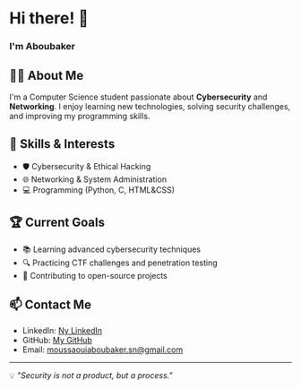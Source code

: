 # Hi there! 👋
### I'm Aboubaker
## 🙋‍♂ About Me
I'm a Computer Science student passionate about **Cybersecurity** and **Networking**. I enjoy learning new technologies, solving security challenges, and improving my programming skills.

## 🔧 Skills & Interests
- 🛡️ Cybersecurity & Ethical Hacking
- 🌐 Networking & System Administration
- 💻 Programming (Python, C, HTML&CSS)


## 🏆 Current Goals
- 📚 Learning advanced cybersecurity techniques
- 🔍 Practicing CTF challenges and penetration testing
- 🚀 Contributing to open-source projects

## 📫 Contact Me
- LinkedIn: [Ny LinkedIn](https://www.linkedin.com/in/moussaoui-aboubaker-389a41249/)
- GitHub: [My GitHub](https://github.com/Aboubaker001)
- Email: moussaouiaboubaker.sn@gmail.com

---
💡 *"Security is not a product, but a process."*
